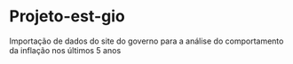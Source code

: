 # Projeto-est-gio
Importação de dados do site do governo para a análise do comportamento da inflação nos últimos 5 anos
